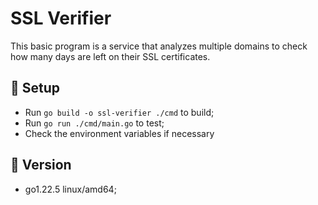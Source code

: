 # SSL Verifier

This basic program is a service that analyzes multiple domains to check how many days are left on their SSL certificates.

## :wrench: Setup

- Run `go build -o ssl-verifier ./cmd` to build;
- Run `go run ./cmd/main.go` to test;
- Check the environment variables if necessary

## 🔀 Version

- go1.22.5 linux/amd64;